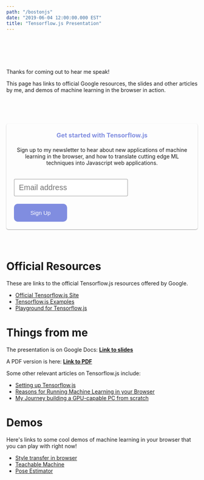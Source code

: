 ```yaml
---
path: "/bostonjs"
date: "2019-06-04 12:00:00.000 EST"
title: "Tensorflow.js Presentation"
---
```


<br />
<br />
<br />
<br />

Thanks for coming out to hear me speak!

This page has links to official Google resources, the slides and other articles by me, and demos of machine learning in the browser in action.

<form action="https://www.getdrip.com/forms/277152125/submissions" method="post" data-drip-embedded-form="277152125" style="padding: 20px; border-radius: 5px; box-shadow: 0 1px 2px rgba(0,0,0,0.4); max-width: 600px; margin: 80px auto;">
  <h3 style="margin: 0 0 20px 0; text-align: center; color: rgba(45,67,205,0.6);" data-drip-attribute="headline">Get started with Tensorflow.js</h3>
  <p style="text-align: center;">Sign up to my newsletter to hear about new applications of machine learning in the browser, and how to translate cutting edge ML techniques into Javascript web applications.</p>
  <input style="border: 1px solid rgba(0,0,0,0.4); margin: 20px 0; width: 300px; border-radius: 3px; font-size: 20px; padding: 10px 12px" type="email" id="drip-email" name="fields[email]" value="" placeholder="Email address" />
  <div>
    <input style="color: white; background: rgba(45,67,205,0.6); border: none; width: 140px; font-size: 15px; padding: 15px; border-radius: 10px;" type="submit" value="Sign Up" data-drip-attribute="sign-up-button" />
  </div>
</form>


# Official Resources

These are links to the official Tensorflow.js resources offered by Google.

* [Official Tensorflow.js Site](https://js.tensorflow.org)
* [Tensorflow.js Examples](https://github.com/tensorflow/tfjs-examples)
* [Playground for Tensorflow.js](https://playground.tensorflow.org)

# Things from me

The presentation is on Google Docs: **[Link to slides](https://docs.google.com/presentation/d/1Q_azYP8OYqS64xh0BF2KFVcr_8Nv9votJg2Qi5UxQT4/edit?usp=sharing)**

A PDF version is here: **[Link to PDF](./slides.pdf)**

Some other relevant articles on Tensorflow.js include:

* [Setting up Tensorflow.js](/tensorflowjs-hello-world)
* [Reasons for Running Machine Learning in your Browser](/reasons-for-machine-learning-in-the-browser/)
* [My Journey building a GPU-capable PC from scratch](/deep-learning-cryptocurrency-pc-1-hardware/)

# Demos

Here's links to some cool demos of machine learning in your browser that you can play with right now!

* [Style transfer in browser](https://reiinakano.github.io/fast-style-transfer-deeplearnjs/)
* [Teachable Machine](https://teachablemachine.withgoogle.com)
* [Pose Estimator](https://storage.googleapis.com/tfjs-models/demos/posenet/camera.html)

